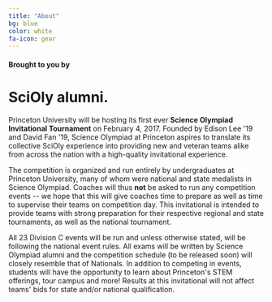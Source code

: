 ```yaml
---
title: "About"
bg: blue
color: white
fa-icon: gear
---
```


#### Brought to you by

# SciOly alumni.

Princeton University will be hosting its first ever **Science Olympiad Invitational Tournament** on February 4, 2017. Founded by Edison Lee '19 and David Fan '19, Science Olympiad at Princeton aspires to translate its collective SciOly experience into providing new and veteran teams alike from across the nation with a high-quality invitational experience. 

The competition is organized and run entirely by undergraduates at Princeton University, many of whom were national and state medalists in Science Olympiad. Coaches will thus **not** be asked to run any competition events -- we hope that this will give coaches time to prepare as well as time to supervise their teams on competition day. This invitational is intended to provide teams with strong preparation for their respective regional and state tournaments, as well as the national tournament.

All 23 Division C events will be run and unless otherwise stated, will be following the national event rules. All exams will be written by Science Olympiad alumni and the competition schedule (to be released soon) will closely resemble that of Nationals. In addition to competing in events, students will have the opportunity to learn about Princeton's STEM offerings, tour campus and more! Results at this invitational will not affect teams' bids for state and/or national qualification.
